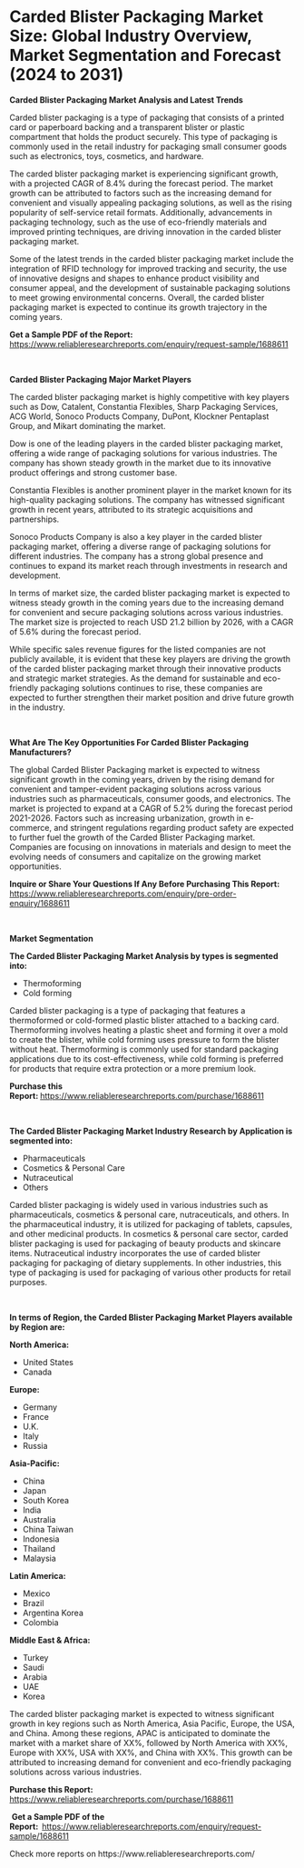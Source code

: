 <p><h1>Carded Blister Packaging Market Size: Global Industry Overview, Market Segmentation and Forecast (2024 to 2031)</h1></p><p><strong>Carded Blister Packaging Market Analysis and Latest Trends</strong></p>
<p><p>Carded blister packaging is a type of packaging that consists of a printed card or paperboard backing and a transparent blister or plastic compartment that holds the product securely. This type of packaging is commonly used in the retail industry for packaging small consumer goods such as electronics, toys, cosmetics, and hardware.</p><p>The carded blister packaging market is experiencing significant growth, with a projected CAGR of 8.4% during the forecast period. The market growth can be attributed to factors such as the increasing demand for convenient and visually appealing packaging solutions, as well as the rising popularity of self-service retail formats. Additionally, advancements in packaging technology, such as the use of eco-friendly materials and improved printing techniques, are driving innovation in the carded blister packaging market.</p><p>Some of the latest trends in the carded blister packaging market include the integration of RFID technology for improved tracking and security, the use of innovative designs and shapes to enhance product visibility and consumer appeal, and the development of sustainable packaging solutions to meet growing environmental concerns. Overall, the carded blister packaging market is expected to continue its growth trajectory in the coming years.</p></p>
<p><strong>Get a Sample PDF of the Report:&nbsp;</strong> <a href="https://www.reliableresearchreports.com/enquiry/request-sample/1688611">https://www.reliableresearchreports.com/enquiry/request-sample/1688611</a></p>
<p>&nbsp;</p>
<p><strong>Carded Blister Packaging Major Market Players</strong></p>
<p><p>The carded blister packaging market is highly competitive with key players such as Dow, Catalent, Constantia Flexibles, Sharp Packaging Services, ACG World, Sonoco Products Company, DuPont, Klockner Pentaplast Group, and Mikart dominating the market. </p><p>Dow is one of the leading players in the carded blister packaging market, offering a wide range of packaging solutions for various industries. The company has shown steady growth in the market due to its innovative product offerings and strong customer base.</p><p>Constantia Flexibles is another prominent player in the market known for its high-quality packaging solutions. The company has witnessed significant growth in recent years, attributed to its strategic acquisitions and partnerships.</p><p>Sonoco Products Company is also a key player in the carded blister packaging market, offering a diverse range of packaging solutions for different industries. The company has a strong global presence and continues to expand its market reach through investments in research and development.</p><p>In terms of market size, the carded blister packaging market is expected to witness steady growth in the coming years due to the increasing demand for convenient and secure packaging solutions across various industries. The market size is projected to reach USD 21.2 billion by 2026, with a CAGR of 5.6% during the forecast period.</p><p>While specific sales revenue figures for the listed companies are not publicly available, it is evident that these key players are driving the growth of the carded blister packaging market through their innovative products and strategic market strategies. As the demand for sustainable and eco-friendly packaging solutions continues to rise, these companies are expected to further strengthen their market position and drive future growth in the industry.</p></p>
<p>&nbsp;</p>
<p><strong>What Are The Key Opportunities For Carded Blister Packaging Manufacturers?</strong></p>
<p><p>The global Carded Blister Packaging market is expected to witness significant growth in the coming years, driven by the rising demand for convenient and tamper-evident packaging solutions across various industries such as pharmaceuticals, consumer goods, and electronics. The market is projected to expand at a CAGR of 5.2% during the forecast period 2021-2026. Factors such as increasing urbanization, growth in e-commerce, and stringent regulations regarding product safety are expected to further fuel the growth of the Carded Blister Packaging market. Companies are focusing on innovations in materials and design to meet the evolving needs of consumers and capitalize on the growing market opportunities.</p></p>
<p><strong>Inquire or Share Your Questions If Any Before Purchasing This Report:</strong> <a href="https://www.reliableresearchreports.com/enquiry/pre-order-enquiry/1688611">https://www.reliableresearchreports.com/enquiry/pre-order-enquiry/1688611</a></p>
<p>&nbsp;</p>
<p><strong>Market Segmentation</strong></p>
<p><strong>The Carded Blister Packaging Market Analysis by types is segmented into:</strong></p>
<p><ul><li>Thermoforming</li><li>Cold forming</li></ul></p>
<p><p>Carded blister packaging is a type of packaging that features a thermoformed or cold-formed plastic blister attached to a backing card. Thermoforming involves heating a plastic sheet and forming it over a mold to create the blister, while cold forming uses pressure to form the blister without heat. Thermoforming is commonly used for standard packaging applications due to its cost-effectiveness, while cold forming is preferred for products that require extra protection or a more premium look.</p></p>
<p><strong>Purchase this Report:&nbsp;</strong><a href="https://www.reliableresearchreports.com/purchase/1688611">https://www.reliableresearchreports.com/purchase/1688611</a></p>
<p>&nbsp;</p>
<p><strong>The Carded Blister Packaging Market Industry Research by Application is segmented into:</strong></p>
<p><ul><li>Pharmaceuticals</li><li>Cosmetics & Personal Care</li><li>Nutraceutical</li><li>Others</li></ul></p>
<p><p>Carded blister packaging is widely used in various industries such as pharmaceuticals, cosmetics & personal care, nutraceuticals, and others. In the pharmaceutical industry, it is utilized for packaging of tablets, capsules, and other medicinal products. In cosmetics & personal care sector, carded blister packaging is used for packaging of beauty products and skincare items. Nutraceutical industry incorporates the use of carded blister packaging for packaging of dietary supplements. In other industries, this type of packaging is used for packaging of various other products for retail purposes.</p></p>
<p>&nbsp;</p>
<p><strong>In terms of Region, the Carded Blister Packaging Market Players available by Region are:</strong></p>
<p>
    <p> <strong> North America: </strong>
        <ul>
            <li>United States</li>
            <li>Canada</li>
        </ul>
        </p> 
    <p> <strong> Europe: </strong>
        <ul>
            <li>Germany</li>
            <li>France</li>
            <li>U.K.</li>
            <li>Italy</li>
            <li>Russia</li>
        </ul>
        </p> 
    <p> <strong> Asia-Pacific: </strong>
        <ul>
            <li>China</li>
            <li>Japan</li>
            <li>South Korea</li>
            <li>India</li>
            <li>Australia</li>
            <li>China Taiwan</li>
            <li>Indonesia</li>
            <li>Thailand</li>
            <li>Malaysia</li>
        </ul>
        </p> 
    <p> <strong> Latin America: </strong>
        <ul>
            <li>Mexico</li>
            <li>Brazil</li>
            <li>Argentina Korea</li>
            <li>Colombia</li>
        </ul>
        </p> 
    <p> <strong> Middle East & Africa: </strong>
        <ul>
            <li>Turkey</li>
            <li>Saudi</li>
            <li>Arabia</li>
            <li>UAE</li>
            <li>Korea</li>
        </ul>
    </p>
    </p>
<p><p>The carded blister packaging market is expected to witness significant growth in key regions such as North America, Asia Pacific, Europe, the USA, and China. Among these regions, APAC is anticipated to dominate the market with a market share of XX%, followed by North America with XX%, Europe with XX%, USA with XX%, and China with XX%. This growth can be attributed to increasing demand for convenient and eco-friendly packaging solutions across various industries.</p></p>
<p><strong>Purchase this Report: </strong><a href="https://www.reliableresearchreports.com/purchase/1688611">https://www.reliableresearchreports.com/purchase/1688611</a></p>
<p>&nbsp;<strong>Get a Sample PDF of the Report:&nbsp;&nbsp;</strong><a href="https://www.reliableresearchreports.com/enquiry/request-sample/1688611">https://www.reliableresearchreports.com/enquiry/request-sample/1688611</a></p>
<p><strong></strong></p>
<p>Check more reports on https://www.reliableresearchreports.com/</p>